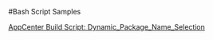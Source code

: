 #Bash Script Samples

[AppCenter Build Script: Dynamic_Package_Name_Selection](/docs/AppCenter_Build_Script_Dynamic_Package_Name_Selection.md)
